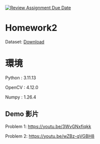 [![Review Assignment Due Date](https://classroom.github.com/assets/deadline-readme-button-22041afd0340ce965d47ae6ef1cefeee28c7c493a6346c4f15d667ab976d596c.svg)](https://classroom.github.com/a/lyfclldM)
# Homework2

Dataset: [Download](https://drive.google.com/u/0/uc?export=download&confirm=qrVw&id=1GrCpYJFc8IZM_Uiisq6e8UxwVMFvr4AJ)

# 環境
Python : 3.11.13

OpenCV : 4.12.0

Numpy : 1.26.4


## Demo 影片
Problem 1: https://youtu.be/3WvGNxfiqkk

Problem 2: https://youtu.be/wZBz-qVGBH8
